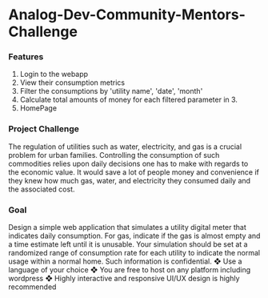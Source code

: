 # Analog-Dev-Community-Mentors-Challenge

### Features

1. Login to the webapp
2. View their consumption metrics
3. Filter the consumptions by 'utility name', 'date', 'month'
4. Calculate total amounts of money for each filtered parameter in 3.
5. HomePage

### Project Challenge

The regulation of utilities such as water, electricity, and gas is a crucial problem for urban
families. Controlling the consumption of such commodities relies upon daily decisions one has
to make with regards to the economic value. It would save a lot of people money and
convenience if they knew how much gas, water, and electricity they consumed daily and the
associated cost.

### Goal

Design a simple web application that simulates a utility digital meter that indicates daily
consumption. For gas, indicate if the gas is almost empty and a time estimate left until it is
unusable. Your simulation should be set at a randomized range of consumption rate for each
utility to indicate the normal usage within a normal home. Such information is confidential.
    ❖ Use a language of your choice
    ❖ You are free to host on any platform including wordpress
    ❖ Highly interactive and responsive UI/UX design is highly recommended

